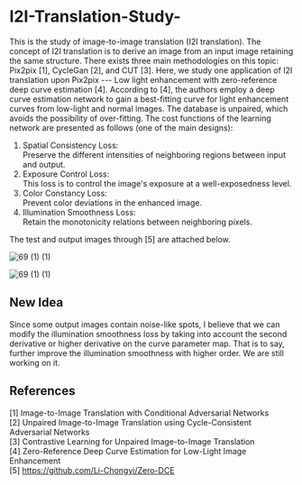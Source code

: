 # I2I-Translation-Study-

This is the study of image-to-image translation (I2I translation). The concept of I2I translation is to derive an image from an input image retaining the same structure. There exists three main methodologies on this topic: Pix2pix [1], CycleGan [2], and CUT [3]. Here, we study one application of I2I translation upon Pix2pix --- Low light enhancement with zero-reference deep curve estimation [4]. According to [4], the authors employ a deep curve estimation network to gain a best-fitting curve for light enhancement curves from low-light and normal images. The database is unpaired, which avoids the possibility of over-fitting. The cost functions of the learning network are presented as follows (one of the main designs):
1. Spatial Consistency Loss:  
Preserve the different intensities of neighboring regions between input and output. 
2. Exposure Control Loss:  
This loss is to control the image's exposure at a well-exposedness level.
3. Color Constancy Loss:  
Prevent color deviations in the enhanced image.
4. Illumination Smoothness Loss:  
Retain the monotonicity relations between neighboring pixels.

The test and output images through [5] are attached below.




![69 (1) (1)](https://user-images.githubusercontent.com/108604868/195603127-df2b8ad8-551f-4239-bd16-14097238aae8.jpg)


![69 (1) (1)](https://user-images.githubusercontent.com/108604868/195603491-4538a51f-4e25-49ee-bbf3-23d6b92bf4ed.jpg)

## New Idea

Since some output images contain noise-like spots, I believe that we can modify the illumination smoothness loss by taking into account the second derivative or higher derivative on the curve parameter map. That is to say, further improve the illumination smoothness with higher order. We are still working on it.


## References
[1] Image-to-Image Translation with Conditional Adversarial Networks   
[2] Unpaired Image-to-Image Translation using Cycle-Consistent Adversarial Networks  
[3] Contrastive Learning for Unpaired Image-to-Image Translation  
[4] Zero-Reference Deep Curve Estimation for Low-Light Image Enhancement    
[5] https://github.com/Li-Chongyi/Zero-DCE  

